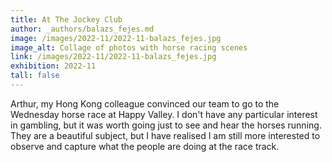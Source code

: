```yaml
---
title: At The Jockey Club
author: _authors/balazs_fejes.md
image: /images/2022-11/2022-11-balazs_fejes.jpg
image_alt: Collage of photos with horse racing scenes
link: /images/2022-11/2022-11-balazs_fejes.jpg
exhibition: 2022-11
tall: false
---
```


Arthur, my Hong Kong colleague convinced our team to go to the Wednesday horse race at Happy Valley. I don't have any particular interest in gambling, but it was worth going just to see and hear the horses running. They are a beautiful subject, but I have realised I am still more interested to observe and capture what the people are doing at the race track.